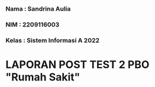 ### Nama  : Sandrina Aulia
### NIM   : 2209116003
### Kelas : Sistem Informasi A 2022

# LAPORAN POST TEST 2 PBO "Rumah Sakit"
